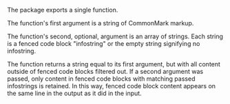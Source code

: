 The package exports a single function.

The function's first argument is a string of CommonMark markup.

The function's second, optional, argument is an array of strings.
Each string is a fenced code block "infostring" or the empty string
signifying no infostring.

The function returns a string equal to its first argument, but with all
content outside of fenced code blocks filtered out. If a second argument
was passed, only content in fenced code blocks with matching passed
infostrings is retained. In this way, fenced code block content appears
on the same line in the output as it did in the input.
